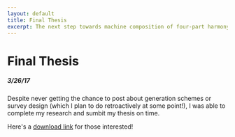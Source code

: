 ```yaml
---
layout: default
title: Final Thesis
excerpt: The next step towards machine composition of four-part harmony, after working with a naive generative model, was to try to implement other models that better preprocessed training data. My ultimate goal with these is to apply Geoffry Hinton's Product of Experts and multiply together the output probability distributions of several models trained on different aspects of the training data to get a more nuanced result.
---
```


Final Thesis
===================================================

##### 3/26/17

Despite never getting the chance to post about generation schemes or survey design (which I plan to do retroactively at some point!), I was able to complete my research and sumbit my thesis on time.

Here's a [download link]({{site.baseurl}}/assets/Honors_Thesis.pdf) for those interested!